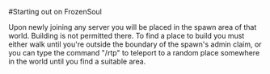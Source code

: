 #Starting out on FrozenSoul

Upon newly joining any server you will be placed in the spawn area of that world. Building is not permitted there. To find a place to build you must either walk until you're outside the boundary of the spawn's admin claim, or you can type the command "/rtp" to teleport to a random place somewhere in the world until you find a suitable area.
